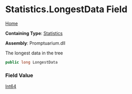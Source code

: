 # Statistics\.LongestData Field

[Home](../../../README.md)

**Containing Type**: [Statistics](../README.md)

**Assembly**: Promptuarium\.dll

  
The longest data in the tree

```csharp
public long LongestData
```

### Field Value

[Int64](https://docs.microsoft.com/en-us/dotnet/api/system.int64)

